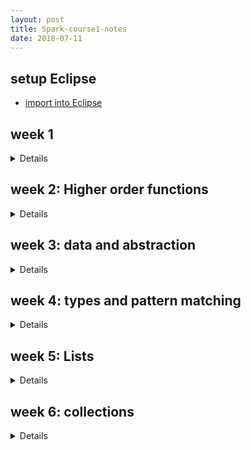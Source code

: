 ```yaml
---
layout: post
title: Spark-course1-notes
date: 2018-07-11
---
```


setup Eclipse
---
* [import into Eclipse](https://stackoverflow.com/questions/38048451/unable-to-work-on-imported-sbt-project-on-eclipse-scala-ide)

week 1
--- 
<details><div markdown="1">
semicolons:
normally omitted, unless there are more than one statements on a line
- expressions that span several lines: 
  - write in parentheses
  - write the operator on the first line

nested functions: avoid name-space pollution

blocks and visibilities:

the definitions inside a block shadow definitions of the same names outside the block
- lexical scoping: eliminating redundant occurrences of the same parameters

tail recursion: if a function calls itself as its last action, the function's stack frame can be reused

specify in Spark, e.g.:
```scala
@tailrec
def gcd(a: Int, b: Int): Int = ...
```
</div>
</details>

week 2: Higher order functions
---
<details><div markdown="1">
- higher order functions: functions that take other functions as parameters or that return functions as results
- anonymous functions:
  - e.g. (x: Int) => x * x * x
  - e.g. sum(x => x, a, b), without defining a function with a name
- currying:
  - e.g. sum (cube) (1, 10)
  - e.g. def sum (f: Int => Int) (a: Int, b: Int): Int = ...
  - types: Int => Int => Int is equivalent to Int => (Int => Int)
- finding fixed points:
  - fixted point: x is a fixed point if f(x) = x
  - average damping: to estimate sqrt, instead of finding ```fixedPoint(y => y/x)(1.0)```,we use ```fixedPoint(y => (y + y/x) / 2)(1.0)```
- EBNF (Extended Backus-Naurform): grammar
  - Types
  - Expressions
- Definitions
  - function definition: e.g. ```def square(x: Int) = x * x```
  - value definition: e.g. ```val y = square(2)```
- parameters
  - CBV: e.g. ```(x: Int)```
  - CBN: e.g. ```(y: => Double)```
- classes
  - type: 
  ```scala
  class Rational(x: Int, y: Int) {
    def numer = x
    def denom = y
  }
  ```
  - constructors: 
    - primary constructor
    - alternatives:
    ```scala
    def this(x: Int) = this(x,1)
    ```
  - methods: packaged functions operating on a data abstraction in the data abstraction itself
  - object: 
  ```scala
  val x = new Rational(1,2)
  x.numer
  x.denom
  ```

  - requirement:
    - ```require(y != 0, "denominator must be zero")```
    - throws ```IllegalArgumentException```  
    - used to enforce a precondition on the caller of a function
  - assert:
    - ```assert(x >= 0)```
    - throws ```AssertionError```  
    - used to check the code of the function itself
- operators
  - infix notation:  
  any method with a parameter can be used like an infix operator
  - relaxed identifiers
</div></details>

week 3: data and abstraction
---
<details><div markdown="1">
- abstract classes:
```scala
abstract class IntSet {
  def incl(x: Int): IntSet
  def contains(x: Int): Boolean
}
```
- implementation:
```scala
class Empty extends IntSet {
  def incl(x: Int): IntSet = false
  def contains(x: Int): Boolean = new NonEmpty(x, new Empty, new Empty)
}
```
- overriding:
```scala
class Sub extends Base {
  override def foo = 2
}
```
- object definition: defines a singleton object, no other instances can be created
```scala
object Empty extends IntSet {
  ...
}
```
- <span style="color:red">dynamic binding</span>:  
the code invoked by a method call depends on the runtime type of the object that contains the method
- class organisations
  - pakages
  ```scala
  package progfun.examples
  object Hello {...}
  scala progfun.examples.Hello
  ```
    - named imports:
      - ```import week3.Rational```
      - ```import week3.{Rational, Hello}```
    - wildcard imports: ```import wee3._```
  - traits: like an abstract class, resemble interfaces in Java  
  classes can inherit from at most one class but arbitrary many traits
  ```scala
  trait Planar {
    def height: Int
    def width: Int
    def surface = height * width
  }
  class Square extends Shape with Planar with Movable...
  ```
  - exceptions:
    - e.g. ```throw Exc```
    - type: ```Nothing```
  - null type: ```val x = null```
- polymorphism
  - meaning:
    - the function can be applied to arguments of many types
    - the type can have instances of many types
  - <span style='color:red'>principle forms</span>:
    - subtyping:
    - generics:
  - cons-list:
    - Nil
    - Cons
    - in Scala, polymorphic:
    ```scala
    trait List[T] ...
    class Cons(val head: T, val tail: List[T]) extends List[T]...
    class Nil[T] extends List[T] ...
    ```
  - Type parameter
    - for classes
    - for functions:
    ```scala
    def singleton[T](elem: T) = new Cons[T](elem, new Nil[T])
    singleton[Int](1)
    ```
  - Type inference:  
    The Scala compiler can deduce the type parameters from the value arguments of a function call
  - <span style = 'color:red'>Type erasure</span>:  
    assume that all type parameters and type arguments are removed before evaluating the program
</div></details>

week 4: types and pattern matching
---
<details><div markdown="1">
- pure object orientation:  
every value is an object
- functions as objects:
  function values are treated as objects in Scala  
  A => B is an abbreviation for the class scala.Function1[A, B]  
  Function1: the function for a single argument
  ```scala
  package scala
  trait Function1[A, B] {
    def apply(x: A): B
  }
  // traits Function2, Function3, ...
  ```
  - expansion of function values:
    - anonymous function:
    ```scala
    (x: Int) => x * x
    new Function1[Int, Int] {
      def apply(x: Int) = x * x
    }
    ```
    - <span style = 'color: red'>eta-expansion</span>
- type bounds
  - e.g. 
  ```scala
  def assertAllPos[S <: IntSet](r: S): S = ...
  ```
  - upper bound:```[S <: IntSet]```  
  S can be instantiated only to types that conform to IntSet
  - lower bound: ```[S >: NonEmpty]```
  - mixed bound: ```[S >: NonEmpty <: IntSet]```
  - covariance:  
  ```NonEmpty <: IntSet``` then ```List[NonEmpty] <: List[IntSet]```  
  Arrays in Java are covariant, not covariant in Scala because they are mutable  
  However, Lists are covariant in Scala (immutable)
  - Liskov substitution principle  
  if A <: B, then everything one can do with a value of type B should also be able to do with a value of type A
  - variance:
    - definitions: assume A <: B, C is
      - covariant if C[A] <: C[B], in Scala: 
        ```class C[+A] {...}```
      - contravariant if C[A] >: C[B]
        ```class C[-A] {...}```
      - nonvariant if neither C[A] nor C[B] is a subtype of the other
        ```class C[A] {...}```
    - typing rules for functions:  
      - if A2 <: A1 and B1 <: B2 then ```A1 => B1 <: A2 => B2```  
      - e.g.
      ```scala
      type A = IntSet => NonEmpty
      type B = NonEmpty => IntSet
      A <: B
      ```
      - functions are contravariant in their argument types and covariant in their result types
    - <span style='color:red'>variance check</span>
- decomposition
  - type tests:
  ```scala
  def isInstanceOf[T]: Booelean
  x.isInstanceOf[T]
  ```
  - type casts:
  ```scala
  def asInstanceOf[T]: T
  x.asInstanceOf[T]
  ```
  - pattern matching
    - case classes
    ```scala
    trait Expr
    case class Number(n: Int) extends Expr
    case class Sum(e1: Expr, e2: Expr) extends Expr
    def eval(e: Expr): Int = e match {
      case Number(n) => n
      case Sum(e1, e2) => eval(e1) + eval(e2)
    }
    ```
- List
  - right associativity: ```val nums = 1 :: 2 :: 3 :: Nil```
  - operations:
    - head
    - tail
    - isEmpty
  - List patterns:
    - Nil
    - p::ps
    - List(p1, ..., pn)
</div></details>

week 5: Lists
---
<details><div markdown="1">
- methods
  - xs.length
  - xs.head, xs.tail
  - xs.last, xs.init
  - xs take n: a list consisting of the first n elements of xs, or xs itself if it is shorter than n
  - xs drop n: the rest of the collection after taking n elements
  - xs(n)
  - xs ++ ys or xs ::: ys
  - xs.reverse
  - xs update (n, x): contains x at index n
  - xs indexOf x
  - xs contains x
- pairs and tuples
- implicit parameters
  - parameterisation with Ordering: ```scala.math.Ordering[T]```
    ```scala
    def msort[T](xs: List[T])(ord: Ordering) = 
      def merge(xs: List[T], ys: List[T]): List[T] = ... if(ord.lt(x, y)) ...
      ...
      merge(msort(fst)(ord), msort(snd)(ord))
      ...
    ```
  - implicit parameters:  
    leave out the actual parameter in the call
    ```scala
    def msort[T](xs: List[T])(implicit ord: Ordering) = 
      def merge(xs: List[T], ys: List[T]): List[T] = ... if(ord.lt(x, y)) ...
      ...
      merge(msort(fst), msort(snd))
      ...
    ```
- higher-order list functions
  - map
    ```scala
    xs map (x => x * x)
    ```
  - filters
    - xs filterNot p
    - xs partition p = (xs filter p, xs filterNot p)
    - xs takeWhile p:  
      the longest prefix of list xs that consisting of elements that all satisfy the predicate p
    - xs dropWhile p:  
      the remainder of the list xs after any leading elements satisfying p have been removed
    - xs span p: (xs takeWhile p, xs dropWhile p)
  - reduction of lists
    - sum: ```sum(List(x1, ..., xn))```
    - product: ```product(List(x1, ..., xn))```
    - reductLeft:
    ```scala
    List(x1, ..., xn) reduceLeft op = (...(x1 op x2) op ...) op xn
    def sum(xs: List[Int]) = (0 :: xs) reduceLeft (_ + _)
    def product(xs: List[Int]) = (1 :: xs) reduceLeft (_ * _)
    ```
    - foldLeft:  
    with an accumulator
    ```scala
    (List(x1, ..., xn) foldLeft z)(op) = (...(z op x1) op ...) op xn
    def sum(xs: List[Int]) = (xs foldLeft 0)(_ + _)
    def product(xs: List[Int]) = (xs foldLeft 1)(_ * _)
    ```
    - foldRight:
    ```scala
    (List(x1, ..., xn) foldRight acc)(op) = x1 op (...(xn op acc))
    ```
- structural induction
  - <span style='color:red'>referential transparancy</span>
  - prove a property P(xs) for all lists xs:
    - P(Nil) holds
    - if P(xs) holds then P(x::xs) holds
</div></details>

week 6: collections
---
<details><div markdown="1">
- Vector
  - create:
  ```scala
  val nums = Vector(1, 2, 3, -88)
  val people = Vector('Bob', 'James', 'Peter')
  ```
  - operations:
    - ```x +: xs``` create a new vector with leading element x, followed by all elements of xs
    - ```xs :+ x``` create a new vector with trailing element x, preceded by all elements of xs
- collection hierarchy
  - Seq: a common base class of List and Vector
    - Range: a sequence of evenly spaced integers
      - operations:
        - to (inclusive)
        - until (exclusive in the upper bound)
        - by (to determine step value)
      - e.g.
      ```scala
      val r: Range = 1 until 5 // 1, 2, 3, 4
      val s: Range = 1 to 5 // 1, 2, 3, 4, 5
      ```
    - operations:
      - xs exists p
      - xs forall p
      - xs zip ys
      - xs.unzip
      - xs.flatMap f:  
      apply a function that returns a sequence for each element in the list, and flattening the results into the original list
      - xs.sum
      - xs.product
      - xs.max
      - xs.min
  - Iterable: a common base class of Seq, Set, Map
- nested sequences
  - e.g. 
  ```scala
  (1 until n) flatMap (i => (1 until i) map (j => (i, j))) filter (pair => isPrime(pair._1 + pair._2))
  ```
  - for expression
    - form:```for(s) yield e```
    - e.g.
    ```scala
    for (p <- persons if p.page > 20) yield p.name
    for {
      i <- 1 until n
      j <- 1 until i
      if isPrime(i + j)
    } yield (i, j)
    ```
- Sets
- Maps: ```Map[Key, Value]```
  - e.g.
  ```scala
  val romanNumerals = Map('I' -> 1, 'V' -> 5, 'X' -> 10)
  ```
  - ```map get key``` returns:
    - None: if map does not contain the given key
    - Some(x)
  - ```withDefaultValue``` turns a map into a total function:
    ```scala
    val cap1 = capitalOfCountry withDefaultValue "<unknown>"
    cap1("Andorra") // "<unknown>"
    ```
- groupBy
  - e.g.
  ```scala
  fruit groupBy (_.head)
  ```
</div></details>
